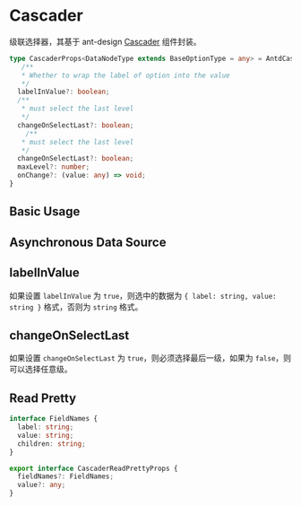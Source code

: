 # Cascader

级联选择器，其基于 ant-design [Cascader](https://ant.design/components/cascader-cn/) 组件封装。

```ts
type CascaderProps<DataNodeType extends BaseOptionType = any> = AntdCascaderProps<DataNodeType> & {
   /**
   * Whether to wrap the label of option into the value
   */
  labelInValue?: boolean;
  /**
   * must select the last level
   */
  changeOnSelectLast?: boolean;
    /**
   * must select the last level
   */
  changeOnSelectLast?: boolean;
  maxLevel?: number;
  onChange?: (value: any) => void;
}
```

## Basic Usage

<code src="./demos/new-demos/basic.tsx"></code>

## Asynchronous Data Source

<code src="./demos/new-demos/loadData.tsx"></code>

## labelInValue

如果设置 `labelInValue` 为 `true`，则选中的数据为 `{ label: string, value: string }` 格式，否则为 `string` 格式。

<code src="./demos/new-demos/labelInValue.tsx"></code>

## changeOnSelectLast

如果设置 `changeOnSelectLast` 为 `true`，则必须选择最后一级，如果为 `false`，则可以选择任意级。

<code src="./demos/new-demos/changeOnSelectLast.tsx"></code>

## Read Pretty

```ts
interface FieldNames {
  label: string;
  value: string;
  children: string;
}

export interface CascaderReadPrettyProps {
  fieldNames?: FieldNames;
  value?: any;
}
```

<code src="./demos/new-demos/read-pretty.tsx"></code>
